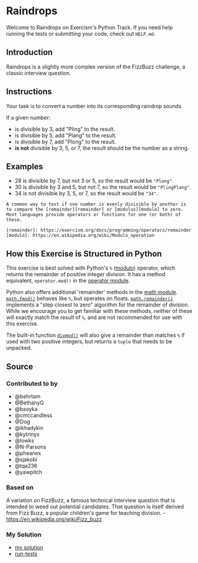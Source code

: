 # Raindrops

Welcome to Raindrops on Exercism's Python Track.
If you need help running the tests or submitting your code, check out `HELP.md`.

## Introduction

Raindrops is a slightly more complex version of the FizzBuzz challenge, a classic interview question.

## Instructions

Your task is to convert a number into its corresponding raindrop sounds.

If a given number:

- is divisible by 3, add "Pling" to the result.
- is divisible by 5, add "Plang" to the result.
- is divisible by 7, add "Plong" to the result.
- **is not** divisible by 3, 5, or 7, the result should be the number as a string.

## Examples

- 28 is divisible by 7, but not 3 or 5, so the result would be `"Plong"`.
- 30 is divisible by 3 and 5, but not 7, so the result would be `"PlingPlang"`.
- 34 is not divisible by 3, 5, or 7, so the result would be `"34"`.

~~~~exercism/note
A common way to test if one number is evenly divisible by another is to compare the [remainder][remainder] or [modulus][modulo] to zero.
Most languages provide operators or functions for one (or both) of these.

[remainder]: https://exercism.org/docs/programming/operators/remainder
[modulo]: https://en.wikipedia.org/wiki/Modulo_operation
~~~~

## How this Exercise is Structured in Python

This exercise is best solved with Python's `%` ([modulo][modulo]) operator, which returns the remainder of positive integer division.
It has a method equivalent, `operator.mod()` in the [operator module][operator-mod].


Python also offers additional 'remainder' methods in the [math module][math-module].
[`math.fmod()`][fmod] behaves like `%`, but operates on floats.
[`math.remainder()`][remainder] implements a "step closest to zero" algorithm for the remainder of division.
While we encourage you to get familiar with these methods, neither of these will exactly match the result of `%`, and are not recommended for use with this exercise.

The built-in function [`divmod()`][divmod] will also give a remainder than matches `%` if used with two positive integers, but returns a `tuple` that needs to be unpacked.

[divmod]: https://docs.python.org/3/library/functions.html#divmod
[fmod]: https://docs.python.org/3/library/math.html#math.fmod
[math-module]: https://docs.python.org/3/library/math.html
[modulo]: https://www.programiz.com/python-programming/operators#arithmetic
[operator-mod]: https://docs.python.org/3/library/operator.html#operator.mod
[remainder]: https://docs.python.org/3/library/math.html#math.remainder

## Source

### Contributed to by

- @behrtam
- @BethanyG
- @bsoyka
- @cmccandless
- @Dog
- @ikhadykin
- @kytrinyx
- @lowks
- @N-Parsons
- @pheanex
- @sjakobi
- @tqa236
- @yawpitch

### Based on

A variation on FizzBuzz, a famous technical interview question that is intended to weed out potential candidates. That question is itself derived from Fizz Buzz, a popular children's game for teaching division. - https://en.wikipedia.org/wiki/Fizz_buzz

### My Solution

- [my solution](./raindrops.py)
- [run-tests](./run-tests-python.txt)
